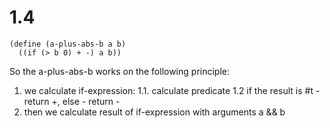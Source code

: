 # 1.4

```
(define (a-plus-abs-b a b)
  ((if (> b 0) + -) a b))
```
 So the a-plus-abs-b works on the following principle:
1. we calculate if-expression:
  1.1. calculate predicate
  1.2 if the result is #t - return +, else - return -
2. then we calculate result of if-expression with arguments a && b